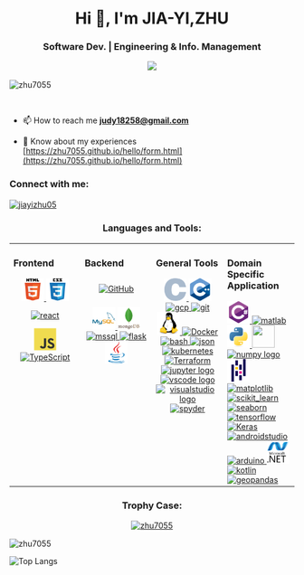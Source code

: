 <h1 align="center">Hi 👋, I'm JIA-YI,ZHU</h1>
<h3 align="center">Software Dev.  | Engineering & Info. Management </h3>
<p align="center"> <img src="https://profile-counter.glitch.me/zhu7055/count.svg"/> </p>
<p align="left"> <img src="https://komarev.com/ghpvc/?username=zhu7055&label=Profile%20views&color=0e75b6&style=flat" alt="zhu7055" /> </p>

<p align="center"> <a href="https://twitter.com/" target="blank"><img src="https://img.shields.io/twitter/follow/?logo=twitter&style=for-the-badge" alt="" /></a> </p>

- 📫 How to reach me **judy18258@gmail.com**

- 📄 Know about my experiences [https://zhu7055.github.io/hello/form.html](https://zhu7055.github.io/hello/form.html)

<h3 align="left">Connect with me:</h3>
<p align="left">
<a href="https://kaggle.com/jiayizhu05" target="blank"><img align="center" src="https://raw.githubusercontent.com/rahuldkjain/github-profile-readme-generator/master/src/images/icons/Social/kaggle.svg" alt="jiayizhu05" height="30" width="40" /></a>
</p>

<h3 align="center">Languages and Tools:</h3>
<table><tr><td valign="top" width="25%">
<h3>Frontend</h3>
<div align="center">
<a href="https://www.w3.org/html/" target="_blank" rel="noreferrer"> 
    <img src="https://raw.githubusercontent.com/devicons/devicon/master/icons/html5/html5-original-wordmark.svg" alt="html5" width="40" height="40"/> 
  </a>
  <a href="https://www.w3schools.com/css/" target="_blank" rel="noreferrer"> 
    <img src="https://raw.githubusercontent.com/devicons/devicon/master/icons/css3/css3-original-wordmark.svg" alt="css3" width="40" height="40"/> 
  
  </a> <a href="https://react.dev/" target="_blank" rel="noreferrer">
    <img src="https://cdn.jsdelivr.net/gh/devicons/devicon@latest/icons/react/react-original.svg" alt="react" width="40" height="40"/>
  
  </a> <a href="https://developer.mozilla.org/en-US/docs/Web/JavaScript" target="_blank" rel="noreferrer"> 
    <img src="https://raw.githubusercontent.com/devicons/devicon/master/icons/javascript/javascript-original.svg" alt="javascript" width="40" height="40"/> 
</a> <a href="https://www.typescriptlang.org/" target="_blank" rel="noreferrer"> 
    <img src="https://cdn.jsdelivr.net/gh/devicons/devicon@latest/icons/typescript/typescript-original.svg" alt="TypeScript" width="40" height="40"/> </a>
   </div>
  </td><td valign="top" width="25%">
<h3>Backend</h3>
<div align="center">

<a href="https://github.com/" target="_blank"><img style="margin: 10px" src="https://skillicons.dev/icons?i=github" alt="GitHub" height="50" /></a>

</a> <a href="https://www.mysql.com/" target="_blank" rel="noreferrer"> 
    <img src="https://raw.githubusercontent.com/devicons/devicon/master/icons/mysql/mysql-original-wordmark.svg" alt="mysql" width="40" height="40"/>
    </a> <a href="https://www.mongodb.com/" target="_blank" rel="noreferrer"> 
    <img src="https://raw.githubusercontent.com/devicons/devicon/master/icons/mongodb/mongodb-original-wordmark.svg" alt="mongodb" width="40" height="40"/>
    </a> <a href="https://www.microsoft.com/en-us/sql-server" target="_blank" rel="noreferrer"> 
    <img src="https://www.svgrepo.com/show/303229/microsoft-sql-server-logo.svg" alt="mssql" width="40" height="40"/> 
</a> <a href="https://flask.palletsprojects.com/" target="_blank" rel="noreferrer"> 
    <img src="https://cdn.jsdelivr.net/gh/devicons/devicon@latest/icons/flask/flask-original-wordmark.svg" alt="flask" width="40" height="40"/>
    </a> <a href="https://www.java.com" target="_blank" rel="noreferrer"> 
    <img src="https://raw.githubusercontent.com/devicons/devicon/master/icons/java/java-original.svg" alt="java" width="40" height="40"/> 
</div>
</td><td valign="top" width="25%">
<h3>General Tools</h3>
<div align="center">
<a href="https://www.cprogramming.com/" target="_blank" rel="noreferrer"> 
    <img src="https://raw.githubusercontent.com/devicons/devicon/master/icons/c/c-original.svg" alt="c" width="40" height="40"/> 
  </a> <a href="https://www.w3schools.com/cpp/" target="_blank" rel="noreferrer"> 
    <img src="https://raw.githubusercontent.com/devicons/devicon/master/icons/cplusplus/cplusplus-original.svg" alt="cplusplus" width="40" height="40"/> 
</a> <a href="https://cloud.google.com" target="_blank" rel="noreferrer"> 
    <img src="https://www.vectorlogo.zone/logos/google_cloud/google_cloud-icon.svg" alt="gcp" width="40" height="40"/>
  </a> <a href="https://git-scm.com/" target="_blank" rel="noreferrer"> 
    <img src="https://www.vectorlogo.zone/logos/git-scm/git-scm-icon.svg" alt="git" width="40" height="40"/>
    </a> <a href="https://www.linux.org/" target="_blank" rel="noreferrer"> 
    <img src="https://raw.githubusercontent.com/devicons/devicon/master/icons/linux/linux-original.svg" alt="linux" width="40" height="40"/> 
  </a> <a href="https://www.docker.com/" target="_blank" rel="noreferrer">
    <img src="https://cdn.jsdelivr.net/gh/devicons/devicon@latest/icons/docker/docker-original-wordmark.svg" alt="Docker"width="40" height="40"/>
  </a>
  <a href="https://www.gnu.org/software/bash/" target="_blank" rel="noreferrer"> 
    <img src="https://www.vectorlogo.zone/logos/gnu_bash/gnu_bash-icon.svg" alt="bash" width="40" height="40"/> 
    </a> <a href="https://www.json.org/json-en.html" target="_blank" rel="noreferrer"> 
    <img src="https://cdn.jsdelivr.net/gh/devicons/devicon@latest/icons/json/json-original.svg" alt="json" width="40" height="40"/>
    </a> <a href="https://kubernetes.io" target="_blank" rel="noreferrer"> 
    <img src="https://www.vectorlogo.zone/logos/kubernetes/kubernetes-icon.svg" alt="kubernetes" width="40" height="40"/> 
  </a> <a href="https://developer.hashicorp.com/terraform/tutorials/aws-get-started/install-cli" target="_blank" rel="noreferrer">   
    <img src="https://cdn.jsdelivr.net/gh/devicons/devicon@latest/icons/terraform/terraform-original.svg" alt="Terraform" width="40" height="40"/>
    </a> <a href="https://jupyter.org/" target="_blank" rel="noreferrer">
    <img src="https://cdn.jsdelivr.net/gh/devicons/devicon/icons/jupyter/jupyter-original.svg" height="40" width="40" alt="jupyter logo"  />
  </a> <a href="https://code.visualstudio.com/" target="_blank" rel="noreferrer">
    <img src="https://cdn.jsdelivr.net/gh/devicons/devicon/icons/vscode/vscode-original.svg" height="40" width="40" alt="vscode logo"  />
  </a> <a href="https://visualstudio.microsoft.com/zh-hant/downloads/" target="_blank" rel="noreferrer">
    <img src="https://cdn.jsdelivr.net/gh/devicons/devicon@latest/icons/visualstudio/visualstudio-original.svg" height="40" width="40" alt="visualstudio logo"/>
  </a> <a href="https://www.python.org" target="_blank" rel="noreferrer">
  </a> <a href="https://www.spyder-ide.org/" target="_blank" rel="noreferrer">
    <img src="https://cdn.jsdelivr.net/gh/devicons/devicon@latest/icons/spyder/spyder-original-wordmark.svg" alt="spyder" width="40" height="40"/>
  </div>
    
</td><td valign="top" width="25%">
<h3>Domain Specific Application</h3>
<a href="https://www.w3schools.com/cs/" target="_blank" rel="noreferrer"> 
    <img src="https://raw.githubusercontent.com/devicons/devicon/master/icons/csharp/csharp-original.svg" alt="csharp" width="40" height="40"/> 
</a> <a href="https://www.mathworks.com/" target="_blank" rel="noreferrer"> 
    <img src="https://upload.wikimedia.org/wikipedia/commons/2/21/Matlab_Logo.png" alt="matlab" width="40" height="40"/>
   </a> <a href="https://www.python.org/downloads/" target="_blank" rel="noreferrer">  
    <img src="https://raw.githubusercontent.com/devicons/devicon/master/icons/python/python-original.svg" alt="python" width="40" height="40"/>
    </a> <a href="https://pytorch.org/" target="_blank" rel="noreferrer">
  <img src="https://cdn.jsdelivr.net/gh/devicons/devicon@latest/icons/pytorch/pytorch-original.svg" width="40" height="40"/>
  </a> <a href="https://numpy.org/" target="_blank" rel="noreferrer"> 
    <img src="https://cdn.jsdelivr.net/gh/devicons/devicon/icons/numpy/numpy-original.svg" height="40" width="40" alt="numpy logo"  />
    </a> <a href="https://pandas.pydata.org/" target="_blank" rel="noreferrer"> 
      <img src="https://raw.githubusercontent.com/devicons/devicon/2ae2a900d2f041da66e950e4d48052658d850630/icons/pandas/pandas-original.svg" alt="pandas" width="40" height="40"/>
      </a> <a href="https://matplotlib.org/" target="_blank" rel="noreferrer">
    <img src="https://cdn.jsdelivr.net/gh/devicons/devicon@latest/icons/matplotlib/matplotlib-original-wordmark.svg" alt="matplotlib" width="40" height="40" />
  </a> <a href="https://scikit-learn.org/" target="_blank" rel="noreferrer"> 
    <img src="https://upload.wikimedia.org/wikipedia/commons/0/05/Scikit_learn_logo_small.svg" alt="scikit_learn" width="40" height="40"/> 
  </a> <a href="https://seaborn.pydata.org/" target="_blank" rel="noreferrer"> 
    <img src="https://seaborn.pydata.org/_images/logo-mark-lightbg.svg" alt="seaborn" width="40" height="40"/> 
  </a> <a href="https://www.tensorflow.org" target="_blank" rel="noreferrer"> 
    <img src="https://www.vectorlogo.zone/logos/tensorflow/tensorflow-icon.svg" alt="tensorflow" width="40" height="40"/> 
</a>
    <a href="https://keras.io/" target="_blank" rel="noreferrer">
    <img src="https://cdn.jsdelivr.net/gh/devicons/devicon@latest/icons/keras/keras-original-wordmark.svg" alt="Keras"width="40" height="40"/>
  </a> <a href="https://developer.android.com/studio?hl=zh-tw" target="_blank" rel="noreferrer">
    <img src="https://cdn.jsdelivr.net/gh/devicons/devicon@latest/icons/androidstudio/androidstudio-original-wordmark.svg" alt="androidstudio"width="40" height="40" />
    <a href="https://www.arduino.cc/" target="_blank" rel="noreferrer">
    <img src="https://cdn.worldvectorlogo.com/logos/arduino-1.svg" alt="arduino" width="40" height="40"/>
    </a> <a href="https://dotnet.microsoft.com/" target="_blank" rel="noreferrer"> 
    <img src="https://raw.githubusercontent.com/devicons/devicon/master/icons/dot-net/dot-net-original-wordmark.svg" alt="dotnet" width="40" height="40"/>
    </a> <a href="https://kotlinlang.org" target="_blank" rel="noreferrer"> 
    <img src="https://www.vectorlogo.zone/logos/kotlinlang/kotlinlang-icon.svg" alt="kotlin" width="40" height="40"/></a>
      <a href="https://geopandas.org/en/stable/" target="_blank" rel="noreferrer">
        <img src="https://img.shields.io/badge/geopandas-black?style=for-the-badge&logo=geopandas&logoSize=auto" alt="geopandas"/></a>
  </td>
  </table>
      
<h3 align="center">Trophy Case:</h3>
<p align="center"> <a href="https://github.com/ryo-ma/github-profile-trophy"><img src="https://github-profile-trophy.vercel.app/?username=zhu7055" alt="zhu7055"/>
  </a> </p>
<p><img align="center" src="https://github-readme-stats.vercel.app/api/top-langs?username=zhu7055&show_icons=true&locale=en&layout=compact" alt="zhu7055" /></p>

![Top Langs](https://github-readme-stats.vercel.app/api/top-langs/?username=zhu7055&&langs_count=8)
